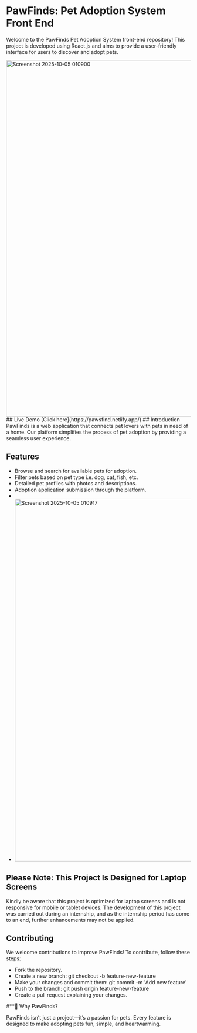 # PawFinds: Pet Adoption System Front End

Welcome to the PawFinds Pet Adoption System front-end repository! This project is developed using React.js and aims to provide a user-friendly interface for users to discover and adopt pets.

<img width="1915" height="971" alt="Screenshot 2025-10-05 010900" src="https://github.com/user-attachments/assets/65579980-e756-4eff-b49f-736a1e7dc632" />
## Live Demo
[Click here](https://pawsfind.netlify.app/)
## Introduction
PawFinds is a web application that connects pet lovers with pets in need of a home. Our platform simplifies the process of pet adoption by providing a seamless user experience.

## Features
- Browse and search for available pets for adoption.
- Filter pets based on pet type i.e. dog, cat, fish, etc.
- Detailed pet profiles with photos and descriptions.
- Adoption application submission through the platform.
- 
- <img width="1918" height="988" alt="Screenshot 2025-10-05 010917" src="https://github.com/user-attachments/assets/49985e9d-8fc2-4ade-8573-951fcbbb1553" />

## **Please Note: This Project Is Designed for Laptop Screens**
Kindly be aware that this project is optimized for laptop screens and is not responsive for mobile or tablet devices. The development of this project was carried out during an internship, and as the internship period has come to an end, further enhancements may not be applied.

## Contributing
We welcome contributions to improve PawFinds! To contribute, follow these steps:
- Fork the repository.
- Create a new branch: git checkout -b feature-new-feature
- Make your changes and commit them: git commit -m 'Add new feature'
- Push to the branch: git push origin feature-new-feature
- Create a pull request explaining your changes.

 #**📌 Why PawFinds?

PawFinds isn’t just a project—it’s a passion for pets. Every feature is designed to make adopting pets fun, simple, and heartwarming.
